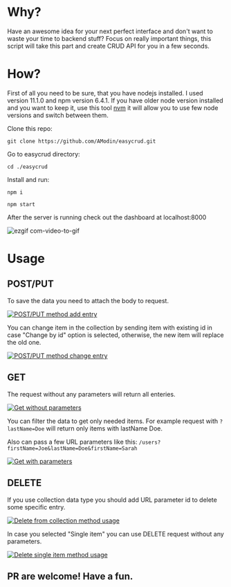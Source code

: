 # Why?
Have an awesome idea for your next perfect interface and don't want to waste your time to backend stuff? 
Focus on really important things, this script will take this part and create CRUD API for you in a few seconds.
# How?
First of all you need to be sure, that you have nodejs installed. I used version 11.1.0 and npm version 6.4.1. If you have older node
version installed and you want to keep it, use this tool [nvm](https://github.com/creationix/nvm) it will allow you to use few node versions and switch between them.

Clone this repo:

```git clone https://github.com/AModin/easycrud.git```

Go to easycrud directory:

```cd ./easycrud```

Install and run:

```npm i```

```npm start```

After the server is running check out the dashboard at localhost:8000

![ezgif com-video-to-gif](https://user-images.githubusercontent.com/15379788/48918766-ca893300-ee9f-11e8-9c10-828b35327f7e.gif)

# Usage
## POST/PUT
To save the data you need to attach the body to request.

[![POST/PUT method add entry](https://user-images.githubusercontent.com/15379788/48933035-bc72fb00-ef0f-11e8-9140-a13d84815d53.png)](https://www.youtube.com/watch?v=8eTPd63SDOo)

You can change item in the collection by sending item with existing id in case "Change by id" option is selected,
otherwise, the new item will replace the old one.

[![POST/PUT method change entry](https://user-images.githubusercontent.com/15379788/48933034-bbda6480-ef0f-11e8-8688-cb94ffcb90fe.png)](https://www.youtube.com/watch?v=M3DNh1jdH_Y)

## GET

The request without any parameters will return all enteries. 

[![Get without parameters](https://user-images.githubusercontent.com/15379788/48933032-bbda6480-ef0f-11e8-8edc-fb3d9f3e1baf.png)](https://www.youtube.com/watch?v=4rVxLHxpzQY)

You can filter the data to get only needed items.
For example request with `?lastName=Doe` will return only items with lastName Doe.

Also can pass a few URL parameters like this: `/users?firstName=Joe&lastName=Doe&firstName=Sarah`

[![Get with parameters](https://user-images.githubusercontent.com/15379788/48933031-bbda6480-ef0f-11e8-8d7c-0d456726d94d.png)](https://www.youtube.com/watch?v=OpBUUq9TCmE)

## DELETE

If you use collection data type you should add URL parameter id to delete some specific entry.

[![Delete from collection method usage](https://user-images.githubusercontent.com/15379788/48933036-bda42800-ef0f-11e8-9112-000d9d38d70d.png)](https://www.youtube.com/watch?v=SmaGp4QhNyQ)

In case you selected "Single item" you can use DELETE request without any parameters.

[![Delete single item method usage](https://user-images.githubusercontent.com/15379788/48933030-bbda6480-ef0f-11e8-9973-e02953d2a703.png)](https://www.youtube.com/watch?v=fcEdUkU5wRg)


## PR are welcome! Have a fun.

